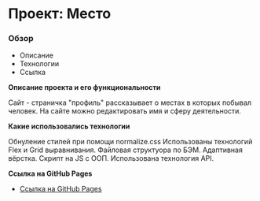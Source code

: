 # Проект: Место

### Обзор
* Описание
* Технологии
* Ссылка

**Описание проекта и его функциональности**

Сайт - страничка "профиль" рассказывает о местах в которых побывал человек.
На сайте можно редактировать имя и сферу деятельности.


**Какие использовались технологии**

Обнуление стилей при помощи normalize.css
Использованы технологий Flex и Grid выравнивания.
Файловая структуора по БЭМ.
Адаптивная вёрстка.
Скрипт на JS c ООП.
Использована технология API.


**Ссылка на GitHub Pages**

* [Ссылка на GitHub Pages](https://bdcry.github.io/mesto/)